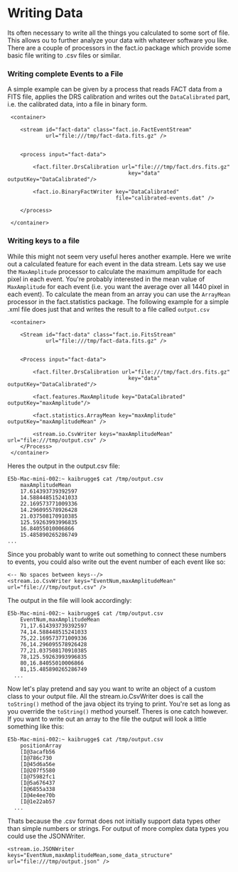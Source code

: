 Writing Data
============
Its often necessary to write all the things you calculated to some sort of file. This allows ou to further analyze your data with whatever 
software you like. There are a couple of processors in the fact.io package which provide some basic file writing to .csv files or similar.




### Writing complete Events to a File

A simple example can be given by a process that reads FACT data from
a FITS file, applies the DRS calibration and writes out the `DataCalibrated`
part, i.e. the calibrated data, into a file in binary form.

     <container>

        <stream id="fact-data" class="fact.io.FactEventStream"
                url="file:///tmp/fact-data.fits.gz" />


        <process input="fact-data">
          
            <fact.filter.DrsCalibration url="file:///tmp/fact.drs.fits.gz"  
                                          key="data" outputKey="DataCalibrated"/>

            <fact.io.BinaryFactWriter key="DataCalibrated"
                                      file="calibrated-events.dat" />
            
        </process>

     </container>


### Writing keys to a file

While this might not seem very useful heres another example. Here we write out a calculated feature for each event in the data stream. 
Lets say we use the `MaxAmplitude` processor to calculate the maximum amplitude for each pixel in each event.
You're probably interested in the mean value of `MaxAmplitude` for each event (i.e.  you want the average over all 1440 pixel in each event).
To calculate the mean from an array you can use the `ArrayMean` processor in the fact.statistics package. The following example for a simple
.xml file does just that and writes the result to a file called `output.csv`

     <container>

        <Stream id="fact-data" class="fact.io.FitsStream"
                url="file:///tmp/fact-data.fits.gz" />


        <Process input="fact-data">
          
            <fact.filter.DrsCalibration url="file:///tmp/fact.drs.fits.gz"  
                                          key="data" outputKey="DataCalibrated"/>
        
            <fact.features.MaxAmplitude key="DataCalibrated" outputKey="maxAmplitude"/>

            <fact.statistics.ArrayMean key="maxAmplitude" outputKey="maxAmplitudeMean" />
            
            <stream.io.CsvWriter keys="maxAmplitudeMean" url="file:///tmp/output.csv" />
        </Process>
     </container>

Heres the output in the output.csv file:

    E5b-Mac-mini-002:~ kaibrugge$ cat /tmp/output.csv
        maxAmplitudeMean
        17.614393739392597
        14.588448515241033
        22.169573771009336
        14.296095578926428
        21.037508170910385
        125.59263993996835
        16.84055010006866
        15.485890265286749
    ...

Since you probably want to write out something to connect these numbers to events, you could also write out the event number of each event like so:
    
    <-- No spaces between keys--/>    
    <stream.io.CsvWriter keys="EventNum,maxAmplitudeMean" url="file:///tmp/output.csv" />


The output in the file will look accordingly:

    E5b-Mac-mini-002:~ kaibrugge$ cat /tmp/output.csv
        EventNum,maxAmplitudeMean
        71,17.614393739392597
        74,14.588448515241033
        75,22.169573771009336
        76,14.296095578926428
        77,21.037508170910385
        78,125.59263993996835
        80,16.84055010006866
        81,15.485890265286749
      ...

Now let's play pretend and say you want to write an object of a custom class to your output file. All the stream.io.CsvWriter does is call the `toString()` method of the
java object its trying to print.  You're set as long as you override the `toString()` method yourself. 
Theres is one catch however. If you want to write out an array to the file the output will look a little something like this:

    E5b-Mac-mini-002:~ kaibrugge$ cat /tmp/output.csv
		positionArray
		[I@3acafb56
		[I@786c730
		[I@45d6a56e
		[I@207f5580
		[I@75982fc1
		[I@5a676437
		[I@6855a338
		[I@4e4ee70b
		[I@1e22ab57
      ...

Thats because the .csv format does not initially support data types other than simple numbers or strings. For output
of more complex data types you could use the JSONWriter.

    <stream.io.JSONWriter keys="EventNum,maxAmplitudeMean,some_data_structure" url="file:///tmp/output.json" />


	
	  